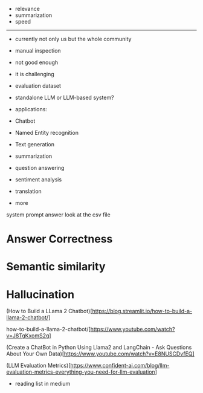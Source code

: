 - relevance
- summarization
- speed

----

- currently not only us but the whole community
- manual inspection
- not good enough
- it is challenging


- evaluation dataset
- standalone LLM or LLM-based system?

- applications:
- Chatbot
- Named Entity recognition
- Text generation
- summarization
- question answering
- sentiment analysis
- translation
- more


system prompt answer look at the csv file

# Answer Correctness
# Semantic similarity
# Hallucination

(How to Build a LLama 2 Chatbot)[https://blog.streamlit.io/how-to-build-a-llama-2-chatbot/]

how-to-build-a-llama-2-chatbot/[https://www.youtube.com/watch?v=J8TgKxomS2g]

(Create a ChatBot in Python Using Llama2 and LangChain - Ask Questions About Your Own Data)[https://www.youtube.com/watch?v=E8NUSCDvfEQ]

(LLM Evaluation Metrics)[https://www.confident-ai.com/blog/llm-evaluation-metrics-everything-you-need-for-llm-evaluation]

- reading list in medium